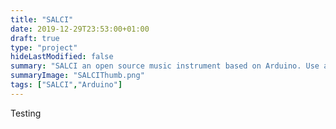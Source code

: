```yaml
---
title: "SALCI"
date: 2019-12-29T23:53:00+01:00
draft: true
type: "project"
hideLastModified: false
summary: "SALCI an open source music instrument based on Arduino. Use a ligh sensor array input to generate music"
summaryImage: "SALCIThumb.png"
tags: ["SALCI","Arduino"]
---
```



Testing










